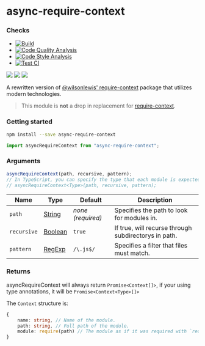 # async-require-context
### Checks
* [![Build](https://github.com/JoshMerlino/async-require-context/actions/workflows/build.yml/badge.svg)](https://github.com/JoshMerlino/async-require-context/actions/workflows/build.yml)
* [![Code Quality Analysis](https://github.com/JoshMerlino/async-require-context/actions/workflows/code-quality-analysis.yml/badge.svg)](https://github.com/JoshMerlino/async-require-context/actions/workflows/code-quality-analysis.yml)
* [![Code Style Analysis](https://github.com/JoshMerlino/async-require-context/actions/workflows/code-style-analysis.yml/badge.svg)](https://github.com/JoshMerlino/async-require-context/actions/workflows/code-style-analysis.yml)
* [![Test CI](https://github.com/JoshMerlino/async-require-context/actions/workflows/test-ci.yml/badge.svg)](https://github.com/JoshMerlino/async-require-context/actions/workflows/test-ci.yml)

![](https://img.shields.io/npm/dt/async-require-context)
![](https://img.shields.io/github/issues/JoshMerlino/async-require-context)
![](https://img.shields.io/github/issues-pr/JoshMerlino/async-require-context)

A rewritten version of [@wilsonlewis' require-context](https://www.npmjs.com/package/require-context) package that utilizes modern technologies.

> This module is **not** a drop in replacement for [require-context](https://www.npmjs.com/package/require-context).

### Getting started
```bash
npm install --save async-require-context
```

```ts
import asyncRequireContext from "async-require-context";
```

### Arguments
```ts
asyncRequireContext(path, recursive, pattern);
// In TypeScript, you can specify the type that each module is expected to be.
// asyncRequireContext<Type>(path, recursive, pattern);
```

| Name | Type | Default | Description |
| - | - | - | - |
| `path` | [String](https://developer.mozilla.org/en-US/docs/Web/JavaScript/Reference/Global_Objects/String) | *none (required)* | Specifies the path to look for modules in. |
| `recursive` | [Boolean](https://developer.mozilla.org/en-US/docs/Web/JavaScript/Reference/Global_Objects/Boolean) | `true` | If true, will recurse through subdirectorys in path. |
| `pattern` | [RegExp](https://developer.mozilla.org/en-US/docs/Web/JavaScript/Reference/Global_Objects/RegExp) | `/\.js$/` | Specifies a filter that files must match. |

### Returns
asyncRequireContext will always return `Promise<Context[]>`, if your using type annotations, it will be `Promise<Context<Type>[]>`

The `Context` structure is:
```ts
{
	name: string, // Name of the module.
	path: string, // Full path of the module.
	module: require(path) // The module as if it was required with `require`. This may be any shape depending on if you use type annotations.
}
```
